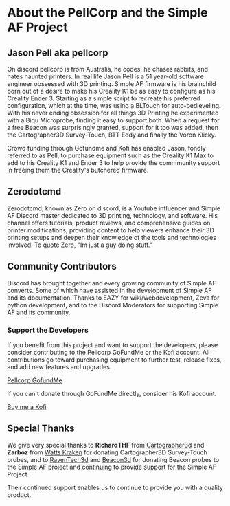 # About the PellCorp and the Simple AF Project

## Jason Pell aka pellcorp

On discord pellcorp is from Australia, he codes, he chases rabbits, and hates haunted printers.
In real life Jason Pell is a 51 year-old software engineer obssessed with 3D printing. Simple AF firmware is his brainchild born out of a desire to make his Creality K1 be as easy to configure as his Creality Ender 3. Starting as a simple script to recreate his preferred configuration, which at the time, was using a BLTouch for auto-bedleveling. With his never ending obsession for all things 3D Printing he experimented with a Biqu Microprobe, finding it easy to support both. When a request for a free Beacon was surprisingly granted, support for it too was added, then the Cartographer3D Survey-Touch, BTT Eddy and finally the Voron Klicky.

Crowd funding through Gofundme and Kofi has enabled Jason, fondly referred to as Pell, to purchase equipment such as the Creality K1 Max to add to his Creality K1 and Ender 3 to help provide the commmunity support in freeing them the Creality's butchered firmware.

## Zerodotcmd

Zerodotcmd, known as Zero on discord, is a Youtube influencer and Simple AF Discord master dedicated to 3D printing, technology, and software. His channel offers tutorials, product reviews, and comprehensive guides on printer modifications, providing content to help viewers enhance their 3D printing setups and deepen their knowledge of the tools and technologies involved. To quote Zero, "Im just a guy doing stuff."

## Community Contributors

Discord has brought together and every growing community of Simple AF converts. Some of which have assisted in the development of Simple AF and its documentation.
Thanks to EAZY for wiki/webdevelopment, Zeva for python development, and to the Discord Moderators for supporting Simple AF and its community.

### Support the Developers

If you benefit from this project and want to support the developers, please consider contributing to the Pellcorp GoFundMe or the Kofi account. All contributions go toward purchasing equipment to further test, release fixes, and add new features and upgrades.

[Pellcorp GofundMe](https://gofund.me/2033eedb)

If you can't donate through GoFundMe directly, consider his Kofi account.

[Buy me a Kofi](https://ko-fi.com/pellcorp49698)

## Special Thanks

We give very special thanks to **RichardTHF** from [Cartographer3d](<https://cartographer3d.com>) and **Zarboz** from [Watts Kraken](<https://wattskraken.xyz/>) for donating Cartographer3D Survey-Touch probes, and to [RavenTech3d](<https://raven3dtech.com.au/>) and [Beacon3d](<https://beacon3d.com>) for donating Beacon probes to the Simple AF project and continuing to provide support for the Simple AF Project.

Their continued support enables us to continue to provide you with a quality product.
